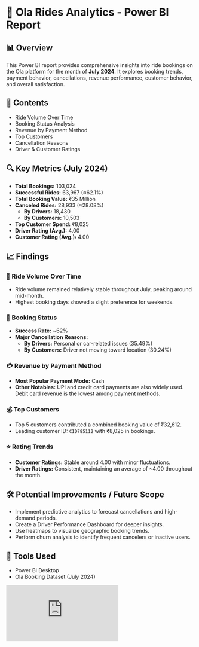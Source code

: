 # 🚕 Ola Rides Analytics - Power BI Report

## 📊 Overview

This Power BI report provides comprehensive insights into ride bookings on the Ola platform for the month of **July 2024**. It explores booking trends, payment behavior, cancellations, revenue performance, customer behavior, and overall satisfaction.

## 📂 Contents

- Ride Volume Over Time  
- Booking Status Analysis  
- Revenue by Payment Method  
- Top Customers  
- Cancellation Reasons  
- Driver & Customer Ratings  

## 🔍 Key Metrics (July 2024)

- **Total Bookings:** 103,024  
- **Successful Rides:** 63,967 (≈62.1%)  
- **Total Booking Value:** ₹35 Million  
- **Canceled Rides:** 28,933 (≈28.08%)  
  - **By Drivers:** 18,430  
  - **By Customers:** 10,503  
- **Top Customer Spend:** ₹8,025  
- **Driver Rating (Avg.):** 4.00  
- **Customer Rating (Avg.):** 4.00  

## 📈 Findings

### 📅 Ride Volume Over Time  
- Ride volume remained relatively stable throughout July, peaking around mid-month.  
- Highest booking days showed a slight preference for weekends.  

### 🎯 Booking Status  
- **Success Rate:** ~62%  
- **Major Cancellation Reasons:**  
  - **By Drivers:** Personal or car-related issues (35.49%)  
  - **By Customers:** Driver not moving toward location (30.24%)  

### 💳 Revenue by Payment Method  
- **Most Popular Payment Mode:** Cash  
- **Other Notables:** UPI and credit card payments are also widely used. Debit card revenue is the lowest among payment methods.  

### 💰 Top Customers  
- Top 5 customers contributed a combined booking value of ₹32,612.  
- Leading customer ID: `CID785112` with ₹8,025 in bookings.  

### ⭐ Rating Trends  
- **Customer Ratings:** Stable around 4.00 with minor fluctuations.  
- **Driver Ratings:** Consistent, maintaining an average of ~4.00 throughout the month.  

## 🛠 Potential Improvements / Future Scope

- Implement predictive analytics to forecast cancellations and high-demand periods.  
- Create a Driver Performance Dashboard for deeper insights.  
- Use heatmaps to visualize geographic booking trends.  
- Perform churn analysis to identify frequent cancelers or inactive users.  

## 📌 Tools Used

- Power BI Desktop  
- Ola Booking Dataset (July 2024)  

![Power Bi Dashboard](https://github.com/Sachaitlikhi/Ola-Power-BI-Project/blob/main/Ola_Dashboard.pdf)


